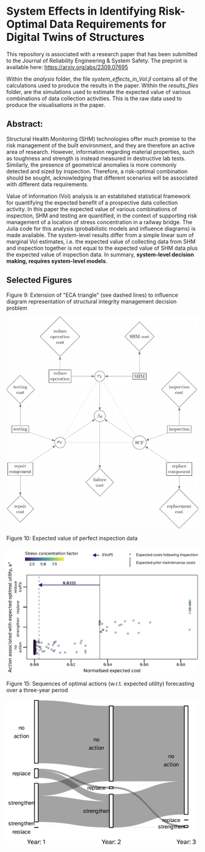 # System Effects in Identifying Risk-Optimal Data Requirements for Digital Twins of Structures

This repository is associated with a research paper that has been submitted to the Journal of Reliability Engineering & System Safety.
The preprint is available here: https://arxiv.org/abs/2309.07695

Within the *analysis* folder, the file *system_effects_in_VoI.jl* contains all of the calculations used to produce the results in the paper.
Within the *results_files* folder, are the simulations used to estimate the expected value of various combinations of data collection activities. This is the raw data used to produce the visualisations in the paper.
 
## Abstract:

Structural Health Monitoring (SHM) technologies offer much promise to the risk management of the built environment, and they are therefore an active area of research. However, information regarding material properties, such as toughness and strength is instead measured in destructive lab tests. Similarly, the presence of geometrical anomalies is more commonly detected and sized by inspection. Therefore, a risk-optimal combination should be sought, acknowledging that different scenarios will be associated with different data requirements.

Value of Information (VoI) analysis is an established statistical framework for quantifying the expected benefit of a prospective data collection activity. In this paper the expected value of various combinations of inspection, SHM and testing are quantified, in the context of supporting risk management of a location of stress concentration in a railway bridge. The Julia code for this analysis (probabilistic models and influence diagrams) is made available. The system-level results differ from a simple linear sum of marginal VoI estimates, i.e. the expected value of collecting data from SHM and inspection together is not equal to the expected value of SHM data plus the expected value of inspection data. In summary, **system-level decision making, requires system-level models**.

## Selected Figures

Figure 9: Extension of "ECA triangle" (see dashed lines) to influence diagram representation of structural integrity management decision problem

![Figure 9](figures/figure9.png)

Figure 10: Expected value of perfect inspection data

![Figure 10](figures/figure10.png)

Figure 15: Sequences of optimal actions (w.r.t. expected utility) forecasting over a three-year period

![Figure 15](figures/figure15.png)
